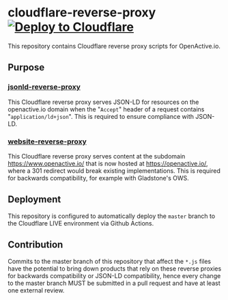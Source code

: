 # cloudflare-reverse-proxy [![Deploy to Cloudflare](https://github.com/openactive/cloudflare-reverse-proxy/workflows/Deploy%20to%20Cloudflare/badge.svg)](https://github.com/openactive/cloudflare-reverse-proxy/actions)
This repository contains Cloudflare reverse proxy scripts for OpenActive.io.

## Purpose

### [jsonld-reverse-proxy](jsonld-reverse-proxy/index.js)
This Cloudflare reverse proxy serves JSON-LD for resources on the openactive.io domain when the "`Accept`" header of a request contains "`application/ld+json`". This is required to ensure compliance with JSON-LD.

### [website-reverse-proxy](website-reverse-proxy/index.js)
This Cloudflare reverse proxy serves content at the subdomain https://www.openactive.io/ that is now hosted at https://openactive.io/, where a 301 redirect would break existing implementations. This is required for backwards compatibility, for example with Gladstone's OWS.

## Deployment 
This repository is configured to automatically deploy the `master` branch to the Cloudflare LIVE environment via Github Actions.

## Contribution
Commits to the master branch of this repository that affect the `*.js` files have the potential to bring down products that rely on these reverse proxies for backwards compatibility or JSON-LD compatibility, hence every change to the master branch MUST be submitted in a pull request and have at least one external review.
